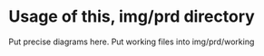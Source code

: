 # Usage of this, img/prd directory
Put precise diagrams here.
Put working files into img/prd/working

